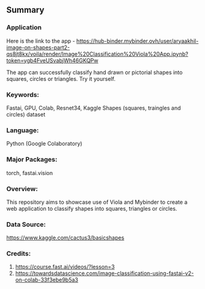 ## Summary

### Application
Here is the link to the app - 
https://hub-binder.mybinder.ovh/user/aryaakhil-image-on-shapes-part2-qs8jt8kx/voila/render/Image%20Classification%20Viola%20App.ipynb?token=ygb4FveUSvabjWh46GKQPw

The app can successfully classify hand drawn or pictorial shapes into squares, circles or triangles. Try it yourself.

### Keywords: 
Fastai, GPU, Colab, Resnet34, Kaggle Shapes (squares, traingles and circles) dataset

### Language:
Python (Google Colaboratory)

### Major Packages: 
torch, fastai.vision

### Overview:
This repository aims to showcase use of Viola and Mybinder to create a web application to classify shapes into squares, triangles or circles.

### Data Source: 
https://www.kaggle.com/cactus3/basicshapes

### Credits:
1. https://course.fast.ai/videos/?lesson=3
2. https://towardsdatascience.com/image-classification-using-fastai-v2-on-colab-33f3ebe9b5a3
